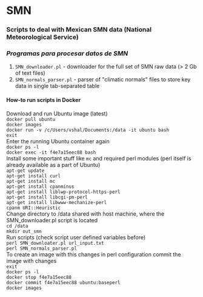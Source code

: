 # SMN
### Scripts to deal with Mexican SMN data (National Meteorological Service)
### *Programas para procesar datos de SMN*

1. `SMN_downloader.pl` - downloader for the full set of SMN raw data (> 2 Gb of text files)  
2. `SMN_normals_parser.pl` - parser of "climatic normals" files to store key data in single tab-separated table  

#### How-to run scripts in Docker
Download and run Ubuntu image (latest)  
`docker pull ubuntu`  
`docker images`  
`docker run -v /c/Users/vshal/Documents:/data -it ubuntu bash`  
`exit`  
Enter the running Ubuntu container again  
`docker ps -l`  
`docker exec -it f4e7a15eec88 bash`  
Install some important stuff like `mc` and required perl modules (perl itself is already available as a part of Ubuntu)  
`apt-get update`  
`apt-get install curl`  
`apt-get install mc`  
`apt-get install cpanminus`  
`apt-get install liblwp-protocol-https-perl`  
`apt-get install libcgi-pm-perl`  
`apt-get install libwww-mechanize-perl`  
`cpanm URI::Heuristic`  
Change directory to /data shared with host machine, where the SMN_downloader.pl script is located  
`cd /data`  
`mkdir out_smn`  
Run scripts (check script user defined variables before)  
`perl SMN_downloater.pl url_input.txt`  
`perl SMN_normals_parser.pl`  
To create an image with this changes in perl configuration commit the image with changes  
`exit`  
`docker ps -l`  
`docker stop f4e7a15eec88`  
`docker commit f4e7a15eec88 ubuntu:baseperl`  
`docker images`  

